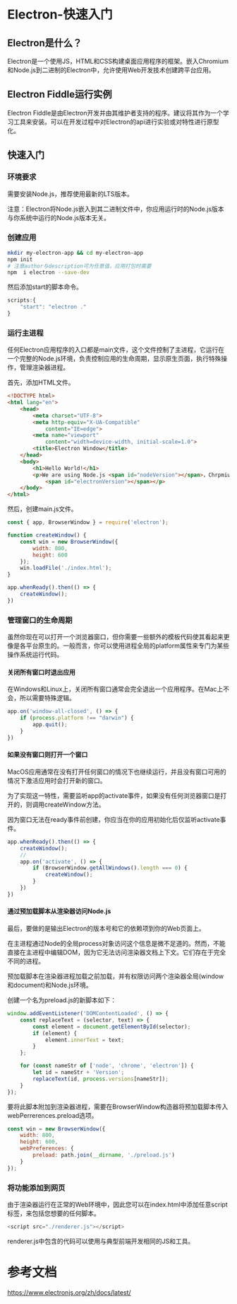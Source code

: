 # Electron-快速入门

## Electron是什么？

Electron是一个使用JS，HTML和CSS构建桌面应用程序的框架。嵌入Chromium和Node.js到二进制的Electron中，允许使用Web开发技术创建跨平台应用。

## Electron Fiddle运行实例

Electron Fiddle是由Electron开发并由其维护者支持的程序。建议将其作为一个学习工具来安装。可以在开发过程中对Electron的api进行实验或对特性进行原型化。

## 快速入门

### 环境要求

需要安装Node.js，推荐使用最新的LTS版本。

注意：Electron将Node.js嵌入到其二进制文件中，你应用运行时的Node.js版本与你系统中运行的Node.js版本无关。

### 创建应用

```bash
mkdir my-electron-app && cd my-electron-app
npm init
# 注意author与description可为任意值，应用打包时需要
npm  i electron --save-dev
```

然后添加start的脚本命令。

```js
scripts:{
    "start": "electron ."
}
```

### 运行主进程

任何Electron应用程序的入口都是main文件，这个文件控制了主进程，它运行在一个完整的Node.js环境，负责控制应用的生命周期，显示原生页面，执行特殊操作，管理渲染器进程。

首先，添加HTML文件。

```html
<!DOCTYPE html>
<html lang="en">
    <head>
        <meta charset="UTF-8">
        <meta http-equiv="X-UA-Compatible"
            content="IE=edge">
        <meta name="viewport"
            content="width=device-width, initial-scale=1.0">
        <title>Electron Window</title>
    </head>
    <body>
        <h1>Hello World!</h1>
        <p>We are using Node.js <span id="nodeVersion"></span>，Chrpmium <span id="chromeVersion"></span> and electron
            <span id="electronVersion"></span></p>
    </body>
</html>
```
然后，创建main.js文件。

```js
const { app, BrowserWindow } = require('electron');

function createWindow() {
    const win = new BrowserWindow({
        width: 800,
        height: 600
    });
    win.loadFile('./index.html');
}

app.whenReady().then(() => {
    createWindow();
})
```

### 管理窗口的生命周期

虽然你现在可以打开一个浏览器窗口，但你需要一些额外的模板代码使其看起来更像是各平台原生的。一般而言，你可以使用进程全局的platform属性来专门为某些操作系统运行代码。

#### 关闭所有窗口时退出应用

在Windows和Linux上，关闭所有窗口通常会完全退出一个应用程序。在Mac上不会，所以需要特殊逻辑。

```js
app.on('window-all-closed', () => {
    if (process.platform !== "darwin") {
        app.quit();
    }
})
```

#### 如果没有窗口则打开一个窗口

MacOS应用通常在没有打开任何窗口的情况下也继续运行，并且没有窗口可用的情况下激活应用时会打开新的窗口。

为了实现这一特性，需要监听app的activate事件，如果没有任何浏览器窗口是打开的，则调用createWindow方法。

因为窗口无法在ready事件前创建，你应当在你的应用初始化后仅监听activate事件。

```js
app.whenReady().then(() => {
    createWindow();
    //
    app.on('activate', () => {
        if (BrowserWindow.getAllWindows().length === 0) {
            createWindow();
        }
    })
})
```

#### 通过预加载脚本从渲染器访问Node.js

最后，要做的是输出Electron的版本号和它的依赖项到你的Web页面上。

在主进程通过Node的全局process对象访问这个信息是微不足道的。然而，不能直接在主进程中编辑DOM，因为它无法访问渲染器文档上下文。它们存在于完全不同的进程。

预加载脚本在渲染器进程加载之前加载，并有权限访问两个渲染器全局(window和document)和Node.js环境。

创建一个名为preload.js的新脚本如下：

```js
window.addEventListener('DOMContentLoaded', () => {
    const replaceText = (selector, text) => {
        const element = document.getElementById(selector);
        if (element) {
            element.innerText = text;
        }
    };

    for (const nameStr of ['node', 'chrome', 'electron']) {
        let id = nameStr + 'Version';
        replaceText(id, process.versions[nameStr]);
    }
});
```

要将此脚本附加到渲染器进程，需要在BrowserWindow构造器将预加载脚本传入webPerrerences.preload选项。

```js
const win = new BrowserWindow({
    width: 800,
    height: 600,
    webPreferences: {
        preload: path.join(__dirname, './preload.js')
    }
});
```

### 将功能添加到网页

由于渲染器运行在正常的Web环境中，因此您可以在index.html中添加任意script标签，来包括您想要的任何脚本。

```js
<script src="./renderer.js"></script>
```

renderer.js中包含的代码可以使用与典型前端开发相同的JS和工具。


# 参考文档

https://www.electronjs.org/zh/docs/latest/
